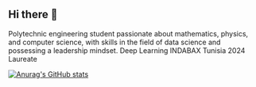 ## Hi there 👋

Polytechnic engineering student passionate about mathematics, physics, and computer science, with skills in the field of data science and possessing a leadership mindset.
Deep Learning INDABAX Tunisia 2024 Laureate



[![Anurag's GitHub stats](https://github-readme-stats.vercel.app/api?username=DridiM)](https://github.com/anuraghazra/github-readme-stats)
